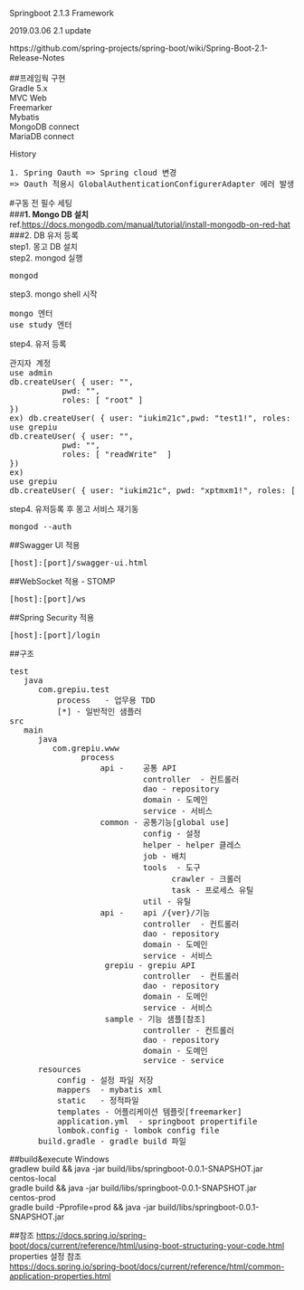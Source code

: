 Springboot 2.1.3 Framework<br>
<p>2019.03.06 2.1 update</p>
https://github.com/spring-projects/spring-boot/wiki/Spring-Boot-2.1-Release-Notes
<br>
<br>
##프레임웍 구현<br>
Gradle 5.x<br>
MVC Web<br>
Freemarker<br>
Mybatis<br>
MongoDB connect<br>
MariaDB connect</br>

History
<pre>
1. Spring Oauth => Spring cloud 변경
=> Oauth 적용시 GlobalAuthenticationConfigurerAdapter 에러 발생으로 변경
</pre>

#구동 전 필수 세팅 <br>
###<b>1. Mongo DB 설치</b><br>
ref.https://docs.mongodb.com/manual/tutorial/install-mongodb-on-red-hat<br>
###2. DB 유저 등록<br>
step1. 몽고 DB 설치<br>
step2. mongod 실행<br>
<pre>
mongod
</pre>
step3. mongo shell 시작<br>
<pre>
mongo 엔터
use study 엔터
</pre>
step4. 유저 등록<br>
<pre>
관지자 계정
use admin
db.createUser( { user: "<username>",
           pwd: "<password>",
           roles: [ "root" ]
})
ex) db.createUser( { user: "iukim21c",pwd: "test1!", roles: [ "root" ]});
use grepiu
db.createUser( { user: "<username>",
           pwd: "<password>",
           roles: [ "readWrite"  ] 
})
ex)
use grepiu
db.createUser( { user: "iukim21c", pwd: "xptmxm1!", roles: [ { role: "readWrite", db: "grepiu" } ] })
</pre>
step4. 유저등록 후 몽고 서비스 재기동<br>
<pre>
mongod --auth
</pre>
##Swagger UI 적용
<pre>
[host]:[port]/swagger-ui.html
</pre>

##WebSocket 적용 - STOMP
<pre>
[host]:[port]/ws
</pre>

##Spring Security 적용
 <pre>
[host]:[port]/login
</pre>
##구조
<pre>
test
   java 
      com.grepiu.test
          process   - 업무용 TDD
          [*] - 일반적인 샘플러
src
   main
      java
         com.grepiu.www
               process
                   api -    공통 API 
                            controller  - 컨트롤러
                            dao - repository 
                            domain - 도메인 
                            service - 서비스
                   common - 공통기능[global use]
                            config - 설정
                            helper - helper 클레스
                            job - 배치
                            tools  - 도구
                                  crawler - 크롤러
                                  task - 프로세스 유틸
                            util - 유틸
                   api -    api /{ver}/기능
                            controller  - 컨트롤러
                            dao - repository 
                            domain - 도메인 
                            service - 서비스
                    grepiu - grepiu API
                            controller  - 컨트롤러
                            dao - repository 
                            domain - 도메인 
                            service - 서비스
                    sample - 기능 샘플[참조]
                            controller - 컨트롤러
                            dao - repository
                            domain - 도메인
                            service - service
      resources
          config - 설정 파일 저장
          mappers  - mybatis xml
          static   - 정적파일
          templates - 어플리케이션 템플릿[freemarker]
          application.yml  - springboot propertifile
          lombok.config - lombok config file
      build.gradle - gradle build 파일         
</pre>

##build&execute
Windows<br>
gradlew build && java -jar build/libs/springboot-0.0.1-SNAPSHOT.jar<br>
centos-local<br>
gradle build && java -jar build/libs/springboot-0.0.1-SNAPSHOT.jar<br>
centos-prod<br>
gradle build -Pprofile=prod && java -jar build/libs/springboot-0.0.1-SNAPSHOT.jar<br>

##참조
https://docs.spring.io/spring-boot/docs/current/reference/html/using-boot-structuring-your-code.html
<br>properties 설정 참조</br>
https://docs.spring.io/spring-boot/docs/current/reference/html/common-application-properties.html
